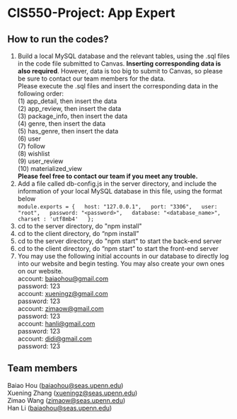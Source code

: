 # CIS550-Project: App Expert

## How to run the codes?

1. Build a local MySQL database and the relevant tables, using the .sql files in the code file submitted to Canvas. **Inserting corresponding data is also required**. However, data is too big to submit to Canvas, so please be sure to contact our team members for the data.  
Please execute the .sql files and insert the corresponding data  in the following order:  
(1) app_detail, then insert the data  
(2) app_review, then insert the data  
(3) package_info, then insert the data  
(4) genre, then insert the data  
(5) has_genre, then insert the data  
(6) user  
(7) follow  
(8) wishlist  
(9) user_review  
(10) materialized_view    
**Please feel free to contact our team if you meet any trouble.**
2. Add a file called db-config.js in the server directory, and include the information of your local MySQL database in this file, using the format below  
`module.exports = {  
host: "127.0.0.1",  
port: "3306",  
user: "root",  
password: "<password>",  
database: "<database_name>",  
charset : 'utf8mb4'  
};`  
3. cd to the server directory, do "npm install"
4. cd to the client directory, do “npm install”
5. cd to the server directory, do "npm start" to start the back-end server
6. cd to the client directory, do “npm start” to start the front-end server  
7. You may use the following initial accounts in our database to directly log into our website and begin testing. You may also create your own ones on our website.    
account: baiaohou@gmail.com  
password: 123  
account: xueningz@gmail.com  
password: 123  
account: zimaow@gmail.com  
password: 123  
account: hanli@gmail.com  
password: 123  
account: didi@gmail.com  
password: 123  

## Team members

Baiao Hou (baiaohou@seas.upenn.edu)  
Xuening Zhang (xueningz@seas.upenn.edu)  
Zimao Wang (zimaow@seas.upenn.edu)  
Han Li (baiaohou@seas.upenn.edu)
